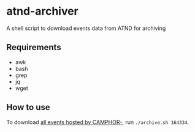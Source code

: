 # atnd-archiver
A shell script to download events data from ATND for archiving

## Requirements
- awk
- bash
- grep
- jq
- wget

## How to use
To download [all events hosted by CAMPHOR-](https://atnd.org/users/164334?state=manage), run `./archive.sh 164334`.
